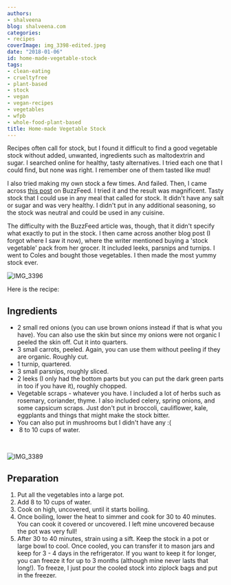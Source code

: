 ```yaml
---
authors:
- shalveena
blog: shalveena.com
categories:
- recipes
coverImage: img_3398-edited.jpeg
date: "2018-01-06"
id: home-made-vegetable-stock
tags:
- clean-eating
- crueltyfree
- plant-based
- stock
- vegan
- vegan-recipes
- vegetables
- wfpb
- whole-food-plant-based
title: Home-made Vegetable Stock
---
```


Recipes often call for stock, but I found it difficult to find a good vegetable stock without added, unwanted, ingredients such as maltodextrin and sugar. I searched online for healthy, tasty alternatives. I tried each one that I could find, but none was right. I remember one of them tasted like mud!

I also tried making my own stock a few times. And failed. Then, I came across [this post](https://www.buzzfeed.com/merleoneal/how-to-make-veggie-stock-from-kitchen-scraps?bffbtasty&ref=bffbtasty&utm_term=.npJpBXLRQ#.apJy5V3Qg) on BuzzFeed. I tried it and the result was magnificent. Tasty stock that I could use in any meal that called for stock. It didn't have any salt or sugar and was very healthy. I didn't put in any additional seasoning, so the stock was neutral and could be used in any cuisine.

The difficulty with the BuzzFeed article was, though, that it didn't specify what exactly to put in the stock. I then came across another blog post (I forgot where I saw it now), where the writer mentioned buying a 'stock vegetable' pack from her grocer. It included leeks, parsnips and turnips. I went to Coles and bought those vegetables. I then made the most yummy stock ever.

![IMG_3396](images/img_3396.jpg)

Here is the recipe:

## Ingredients

- 2 small red onions (you can use brown onions instead if that is what you have). You can also use the skin but since my onions were not organic I peeled the skin off. Cut it into quarters.
- 3 small carrots, peeled. Again, you can use them without peeling if they are organic. Roughly cut.
- 1 turnip, quartered.
- 3 small parsnips, roughly sliced.
- 2 leeks (I only had the bottom parts but you can put the dark green parts in too if you have it), roughly chopped.
- Vegetable scraps - whatever you have. I included a lot of herbs such as rosemary, coriander, thyme. I also included celery, spring onions, and some capsicum scraps. Just don't put in broccoli, cauliflower, kale, eggplants and things that might make the stock bitter.
- You can also put in mushrooms but I didn't have any :(
-  8 to 10 cups of water.

 

![IMG_3389](images/img_3389.jpg)

## Preparation

1. Put all the vegetables into a large pot.
2. Add 8 to 10 cups of water.
3. Cook on high, uncovered, until it starts boiling.
4. Once boiling, lower the heat to simmer and cook for 30 to 40 minutes. You can cook it covered or uncovered. I left mine uncovered because the pot was very full!
5. After 30 to 40 minutes, strain using a sift. Keep the stock in a pot or large bowl to cool. Once cooled, you can transfer it to mason jars and keep for 3 - 4 days in the refrigerator. If you want to keep it for longer, you can freeze it for up to 3 months (although mine never lasts that long!). To freeze, I just pour the cooled stock into ziplock bags and put in the freezer.
